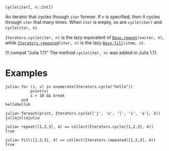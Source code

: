 ```
cycle(iter[, n::Int])
```

An iterator that cycles through `iter` forever. If `n` is specified, then it cycles through `iter` that many times. When `iter` is empty, so are `cycle(iter)` and `cycle(iter, n)`.

`Iterators.cycle(iter, n)` is the lazy equivalent of [`Base.repeat`](@ref)`(vector, n)`, while [`Iterators.repeated`](@ref)`(iter, n)` is the lazy [`Base.fill`](@ref)`(item, n)`.

!!! compat "Julia 1.11"
    The method `cycle(iter, n)` was added in Julia 1.11.


# Examples

```jldoctest
julia> for (i, v) in enumerate(Iterators.cycle("hello"))
           print(v)
           i > 10 && break
       end
hellohelloh

julia> foreach(print, Iterators.cycle(['j', 'u', 'l', 'i', 'a'], 3))
juliajuliajulia

julia> repeat([1,2,3], 4) == collect(Iterators.cycle([1,2,3], 4))
true

julia> fill([1,2,3], 4) == collect(Iterators.repeated([1,2,3], 4))
true
```
